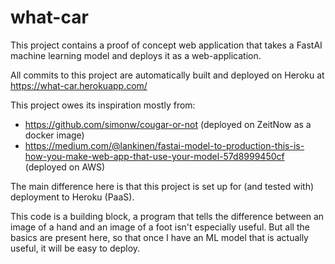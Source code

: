 # what-car

This project contains a proof of concept web application that takes a FastAI machine learning model and deploys it as a web-application.

All commits to this project are automatically built and deployed on Heroku at https://what-car.herokuapp.com/

This project owes its inspiration mostly from:
* https://github.com/simonw/cougar-or-not (deployed on ZeitNow as a docker image)
* https://medium.com/@lankinen/fastai-model-to-production-this-is-how-you-make-web-app-that-use-your-model-57d8999450cf (deployed on AWS)

The main difference here is that this project is set up for (and tested with) deployment to Heroku (PaaS).

This code is a building block, a program that tells the difference between an image of a hand and an image of a foot isn't especially useful. But all the basics are present here, so that once I have an ML model that is actually useful, it will be easy to deploy.
